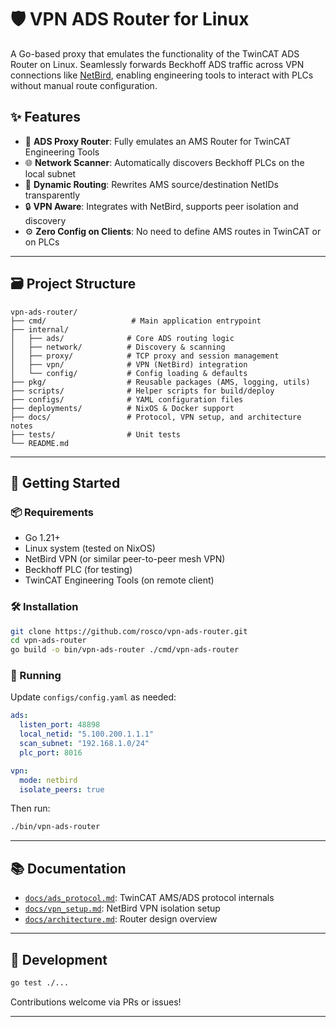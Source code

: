 # 🛡️ VPN ADS Router for Linux

A Go-based proxy that emulates the functionality of the TwinCAT ADS Router on Linux. Seamlessly forwards Beckhoff ADS traffic across VPN connections like [NetBird](https://www.netbird.io), enabling engineering tools to interact with PLCs without manual route configuration.

## ✨ Features

- 🔁 **ADS Proxy Router**: Fully emulates an AMS Router for TwinCAT Engineering Tools
- 🌐 **Network Scanner**: Automatically discovers Beckhoff PLCs on the local subnet
- 🧠 **Dynamic Routing**: Rewrites AMS source/destination NetIDs transparently
- 🔒 **VPN Aware**: Integrates with NetBird, supports peer isolation and discovery
- ⚙️ **Zero Config on Clients**: No need to define AMS routes in TwinCAT or on PLCs

---

## 🗃️ Project Structure

```
vpn-ads-router/
├── cmd/                   # Main application entrypoint
├── internal/
│   ├── ads/              # Core ADS routing logic
│   ├── network/          # Discovery & scanning
│   ├── proxy/            # TCP proxy and session management
│   ├── vpn/              # VPN (NetBird) integration
│   └── config/           # Config loading & defaults
├── pkg/                  # Reusable packages (AMS, logging, utils)
├── scripts/              # Helper scripts for build/deploy
├── configs/              # YAML configuration files
├── deployments/          # NixOS & Docker support
├── docs/                 # Protocol, VPN setup, and architecture notes
├── tests/                # Unit tests
└── README.md
```

---

## 🚀 Getting Started

### 📦 Requirements

- Go 1.21+
- Linux system (tested on NixOS)
- NetBird VPN (or similar peer-to-peer mesh VPN)
- Beckhoff PLC (for testing)
- TwinCAT Engineering Tools (on remote client)

### 🛠️ Installation

```bash
git clone https://github.com/rosco/vpn-ads-router.git
cd vpn-ads-router
go build -o bin/vpn-ads-router ./cmd/vpn-ads-router
```

### 🧪 Running

Update `configs/config.yaml` as needed:

```yaml
ads:
  listen_port: 48898
  local_netid: "5.100.200.1.1.1"
  scan_subnet: "192.168.1.0/24"
  plc_port: 8016

vpn:
  mode: netbird
  isolate_peers: true
```

Then run:

```bash
./bin/vpn-ads-router
```

---

## 📚 Documentation

- [`docs/ads_protocol.md`](docs/ads_protocol.md): TwinCAT AMS/ADS protocol internals
- [`docs/vpn_setup.md`](docs/vpn_setup.md): NetBird VPN isolation setup
- [`docs/architecture.md`](docs/architecture.md): Router design overview

---

## 🧰 Development

```bash
go test ./...
```

Contributions welcome via PRs or issues!

---

